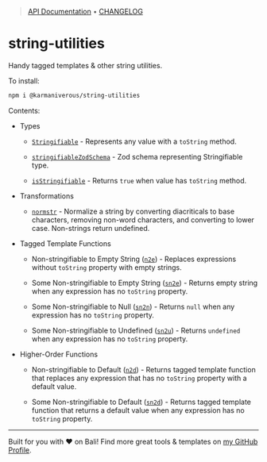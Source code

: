 <!-- TYPEDOC_EXCLUDE -->

> [API Documentation](https://karmaniverous.github.io/string-utilities) • [CHANGELOG](https://github.com/karmaniverous/string-utilities/tree/main/CHANGELOG.md)

<!-- /TYPEDOC_EXCLUDE -->

# string-utilities

Handy tagged templates & other string utilities.

To install:

```bash
npm i @karmaniverous/string-utilities
```

Contents:

- Types

  - [`Stringifiable`](https://docs.karmanivero.us/string-utilities/types/index.Stringifiable.html) - Represents any value with a `toString` method.

  - [`stringifiableZodSchema`](https://docs.karmanivero.us/string-utilities/functions/index.stringifiableZodSchema.html) - Zod schema representing Stringifiable type.

  - [`isStringifiable`](https://docs.karmanivero.us/string-utilities/functions/index.isStringifiable.html) - Returns `true` when value has `toString` method.

- Transformations

  - [`normstr`](https://docs.karmanivero.us/string-utilities/functions/index.normstr.html) - Normalize a string by converting diacriticals to base characters, removing non-word characters, and converting to lower case. Non-strings return undefined.

- Tagged Template Functions

  - Non-stringifiable to Empty String ([`n2e`](https://docs.karmanivero.us/string-utilities/functions/index.n2e.html)) - Replaces expressions without `toString` property with empty strings.

  - Some Non-stringifiable to Empty String ([`sn2e`](https://docs.karmanivero.us/string-utilities/functions/index.sn2e.html)) - Returns empty string when any expression has no `toString` property.

  - Some Non-stringifiable to Null ([`sn2n`](https://docs.karmanivero.us/string-utilities/functions/index.sn2n.html)) - Returns `null` when any expression has no `toString` property.

  - Some Non-stringifiable to Undefined ([`sn2u`](https://docs.karmanivero.us/string-utilities/functions/index.sn2u.html)) - Returns `undefined` when any expression has no `toString` property.

- Higher-Order Functions

  - Non-stringifiable to Default ([`n2d`](https://docs.karmanivero.us/string-utilities/functions/index.n2d.html)) - Returns tagged template function that replaces any expression that has no `toString` property with a default value.

  - Some Non-stringifiable to Default ([`sn2d`](https://docs.karmanivero.us/string-utilities/functions/index.sn2d.html)) - Returns tagged template function that returns a default value when any expression has no `toString` property.

---

Built for you with ❤️ on Bali! Find more great tools & templates on [my GitHub Profile](https://github.com/karmaniverous).
